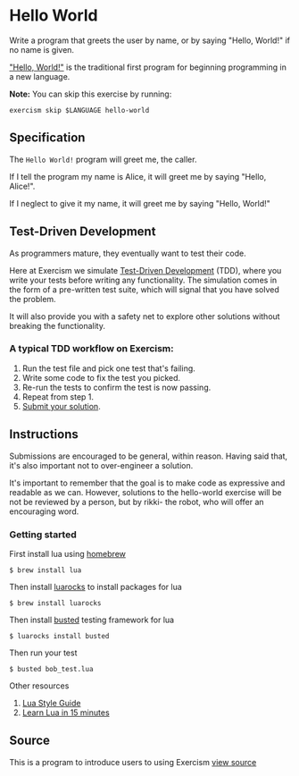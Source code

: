# Hello World

Write a program that greets the user by name, or by saying "Hello, World!" if no name is given.

["Hello, World!"](http://en.wikipedia.org/wiki/%22Hello,_world!%22_program) is the traditional first program for beginning programming in a new language.

**Note:** You can skip this exercise by running:

    exercism skip $LANGUAGE hello-world

## Specification

The `Hello World!` program will greet me, the caller.

If I tell the program my name is Alice, it will greet me by saying "Hello, Alice!".

If I neglect to give it my name, it will greet me by saying "Hello, World!"

## Test-Driven Development

As programmers mature, they eventually want to test their code.

Here at Exercism we simulate [Test-Driven Development](http://en.wikipedia.org/wiki/Test-driven_development) (TDD), where you write your tests before writing any functionality. The simulation comes in the form of a pre-written test suite, which will signal that you have solved the problem.

It will also provide you with a safety net to explore other solutions without breaking the functionality.

### A typical TDD workflow on Exercism:

1. Run the test file and pick one test that's failing.
2. Write some code to fix the test you picked.
3. Re-run the tests to confirm the test is now passing.
4. Repeat from step 1.
5. [Submit your solution](http://help.exercism.io/submitting-exercises.html).

## Instructions

Submissions are encouraged to be general, within reason. Having said that, it's also important not to over-engineer a solution.

It's important to remember that the goal is to make code as expressive and readable as we can. However, solutions to the hello-world exercise will be not be reviewed by a person, but by rikki- the robot, who will offer an encouraging word.

### Getting started
First install lua using [homebrew][1]

    $ brew install lua

Then install [luarocks][2] to install packages for lua

    $ brew install luarocks

Then install [busted][3] testing framework for lua

    $ luarocks install busted
    
Then run your test

    $ busted bob_test.lua 
    
Other resources

  1. [Lua Style Guide][4]
  2. [Learn Lua in 15 minutes][5] 

[1]: http://brew.sh/
[2]: http://luarocks.org/
[3]: http://olivinelabs.com/busted/
[4]: https://github.com/Olivine-Labs/lua-style-guide
[5]: http://tylerneylon.com/a/learn-lua/

## Source

This is a program to introduce users to using Exercism [view source](http://en.wikipedia.org/wiki/%22Hello,_world!%22_program)

